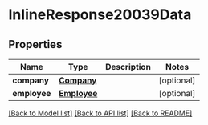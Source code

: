 # InlineResponse20039Data

## Properties
Name | Type | Description | Notes
------------ | ------------- | ------------- | -------------
**company** | [**Company**](Company.md) |  | [optional] 
**employee** | [**Employee**](Employee.md) |  | [optional] 

[[Back to Model list]](../README.md#documentation-for-models) [[Back to API list]](../README.md#documentation-for-api-endpoints) [[Back to README]](../README.md)


